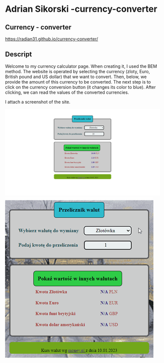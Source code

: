 # Adrian Sikorski -currency-converter
## Currency - converter
https://radian31.github.io/currency-converter/

## Descript

Welcome to my currency calculator page. When creating it, I used the BEM method.
The website is operated by selecting the currency (zloty, Euro, British pound and US dollar) that we want to convert. Then, below, we provide the amount of this currency to be converted. The next step is to click on the currency conversion button (it changes its color to blue). After clicking, we can read the values of the converted currencies.

I attach a screenshot of the site.

![screen](images/screen.png)
![screen](images/Animation.gif)

